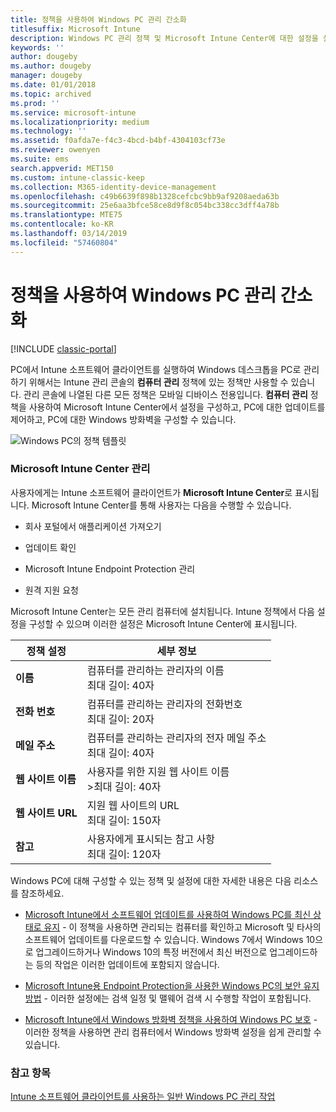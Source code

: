 ```yaml
---
title: 정책을 사용하여 Windows PC 관리 간소화
titlesuffix: Microsoft Intune
description: Windows PC 관리 정책 및 Microsoft Intune Center에 대한 설정을 설명합니다.
keywords: ''
author: dougeby
ms.author: dougeby
manager: dougeby
ms.date: 01/01/2018
ms.topic: archived
ms.prod: ''
ms.service: microsoft-intune
ms.localizationpriority: medium
ms.technology: ''
ms.assetid: f0afda7e-f4c3-4bcd-b4bf-4304103cf73e
ms.reviewer: owenyen
ms.suite: ems
search.appverid: MET150
ms.custom: intune-classic-keep
ms.collection: M365-identity-device-management
ms.openlocfilehash: c49b6639f898b1328cefcbc9bb9af9208aeda63b
ms.sourcegitcommit: 25e6aa3bfce58ce8d9f8c054bc338cc3dff4a78b
ms.translationtype: MTE75
ms.contentlocale: ko-KR
ms.lasthandoff: 03/14/2019
ms.locfileid: "57460804"
---
```

# <a name="use-policies-to-simplify-windows-pc-management"></a>정책을 사용하여 Windows PC 관리 간소화

[!INCLUDE [classic-portal](includes/classic-portal.md)]

PC에서 Intune 소프트웨어 클라이언트를 실행하여 Windows 데스크톱을 PC로 관리하기 위해서는 Intune 관리 콘솔의 **컴퓨터 관리** 정책에 있는 정책만 사용할 수 있습니다. 관리 콘솔에 나열된 다른 모든 정책은 모바일 디바이스 전용입니다. **컴퓨터 관리** 정책을 사용하여 Microsoft Intune Center에서 설정을 구성하고, PC에 대한 업데이트를 제어하고, PC에 대한 Windows 방화벽을 구성할 수 있습니다.

![Windows PC의 정책 템플릿](media/pc_policy_template.png)

### <a name="manage-the-microsoft-intune-center"></a>Microsoft Intune Center 관리
사용자에게는 Intune 소프트웨어 클라이언트가 **Microsoft Intune Center**로 표시됩니다. Microsoft Intune Center를 통해 사용자는 다음을 수행할 수 있습니다.

-   회사 포털에서 애플리케이션 가져오기

-   업데이트 확인

-   Microsoft Intune Endpoint Protection 관리

-  원격 지원 요청

Microsoft Intune Center는 모든 관리 컴퓨터에 설치됩니다. Intune 정책에서 다음 설정을 구성할 수 있으며 이러한 설정은 Microsoft Intune Center에 표시됩니다.

|정책 설정|세부 정보|
|------------------|--------------------|
|**이름**|컴퓨터를 관리하는 관리자의 이름<br />최대 길이: 40자|
|**전화 번호**|컴퓨터를 관리하는 관리자의 전화번호<br />최대 길이: 20자|
|**메일 주소**|컴퓨터를 관리하는 관리자의 전자 메일 주소<br />최대 길이: 40자|
|**웹 사이트 이름**|사용자를 위한 지원 웹 사이트 이름<br />>최대 길이: 40자|
|**웹 사이트 URL**|지원 웹 사이트의 URL<br />최대 길이: 150자|
|**참고**|사용자에게 표시되는 참고 사항<br />최대 길이: 120자|

Windows PC에 대해 구성할 수 있는 정책 및 설정에 대한 자세한 내용은 다음 리소스를 참조하세요.

- [Microsoft Intune에서 소프트웨어 업데이트를 사용하여 Windows PC를 최신 상태로 유지](keep-windows-pcs-up-to-date-with-software-updates-in-microsoft-intune.md) - 이 정책을 사용하면 관리되는 컴퓨터를 확인하고 Microsoft 및 타사의 소프트웨어 업데이트를 다운로드할 수 있습니다. Windows 7에서 Windows 10으로 업그레이드하거나 Windows 10의 특정 버전에서 최신 버전으로 업그레이드하는 등의 작업은 이러한 업데이트에 포함되지 않습니다.

- [Microsoft Intune용 Endpoint Protection을 사용한 Windows PC의 보안 유지 방법](help-secure-windows-pcs-with-endpoint-protection-for-microsoft-intune.md) - 이러한 설정에는 검색 일정 및 맬웨어 검색 시 수행할 작업이 포함됩니다.

- [Microsoft Intune에서 Windows 방화벽 정책을 사용하여 Windows PC 보호](help-protect-windows-pcs-using-windows-firewall-policies-in-microsoft-intune.md) - 이러한 정책을 사용하면 관리 컴퓨터에서 Windows 방화벽 설정을 쉽게 관리할 수 있습니다.


### <a name="see-also"></a>참고 항목

[Intune 소프트웨어 클라이언트를 사용하는 일반 Windows PC 관리 작업](common-windows-pc-management-tasks-with-the-microsoft-intune-computer-client.md)
